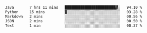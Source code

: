 <!--START_SECTION:waka-->

```txt
Java       7 hrs 11 mins   ███████████████████████▓░   94.10 %
Python     15 mins         ▓░░░░░░░░░░░░░░░░░░░░░░░░   03.28 %
Markdown   2 mins          ░░░░░░░░░░░░░░░░░░░░░░░░░   00.56 %
JSON       2 mins          ░░░░░░░░░░░░░░░░░░░░░░░░░   00.50 %
Text       1 min           ░░░░░░░░░░░░░░░░░░░░░░░░░   00.37 %
```

<!--END_SECTION:waka-->
